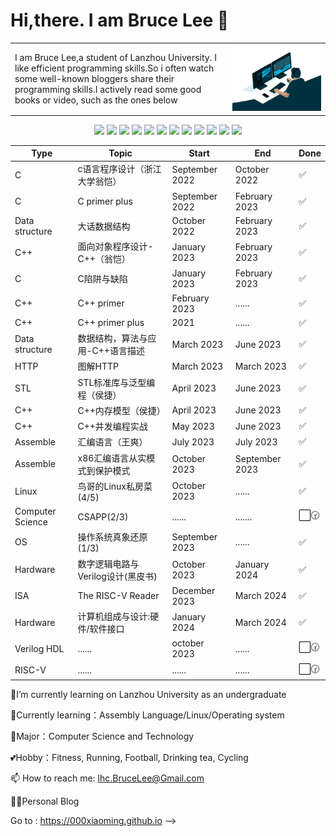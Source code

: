# Hi,there.  I am Bruce Lee 👋

<table style="border-collapse: collapse; border: none;">
     <tr>
        <td>
        I am Bruce Lee,a student of Lanzhou University. I like efficient programming skills.So i often watch some well-known bloggers share their programming skills.I actively read some good books or video, such as the ones below
        </td>
        <td>
        <img src="analyst.gif" alt="Analyst">
        </td>
    </tr>
</table>
<p align="center">
<img src="https://img.shields.io/badge/-MySQL-black?style=flat-square&logo=mysql"/>
<img src="https://img.shields.io/badge/-Git-black?style=flat-square&logo=git"/>
<img src="https://img.shields.io/badge/%E5%96%9C%E6%AC%A2%E5%90%97-%E6%B1%87%E7%BC%96-red"/>
<img src="https://img.shields.io/badge/%E5%8F%AA%E4%BC%9A%E4%B8%80%E7%82%B9-c-blue"/>
<img src="https://img.shields.io/badge/%E6%87%82%E4%B8%8D%E4%BA%86-c++-blue"/>
<img src="https://img.shields.io/badge/%E6%B5%85%E6%B5%85%E4%B8%80%E8%AF%95-mysql-black"/>
<img src="https://img.shields.io/badge/%E6%88%91%E7%88%B1-docker-red"/>
<img src="https://img.shields.io/badge/-GitHub-black?style=flat-square&logo=github"/>
<img src="https://img.shields.io/badge/C-00599C?style=flat-square&logo=c&logoColor=white"/>
<img src="https://img.shields.io/badge/%E4%BC%9F%E5%A4%A7-verilogHDL-blue"/>
<img src="https://img.shields.io/badge/-C++-00599C?style=flat-square&logo=c"/>
<img src="https://img.shields.io/badge/%E6%AD%BB%E4%BA%86%E9%83%BD%E8%A6%81%E7%88%B1-Linux-red"/>
</p>

| Type   | Topic                                | Start          | End           | Done  |
|--------|--------------------------------------|----------------|---------------|-------|
| C |  c语言程序设计（浙江大学翁恺） | September 2022   | October 2022 | ✅   |
| C | C primer plus  | September 2022   | February 2023 | ✅  |
| Data structure  | 大话数据结构| October 2022| February 2023| ✅ |
| C++ | 面向对象程序设计-C++（翁恺） | January 2023  | February 2023   | ✅ |
|C|C陷阱与缺陷|January 2023|February 2023|✅|
|C++|C++ primer|February 2023|......|✅|
|C++|C++ primer plus|2021|......|✅|
| Data structure     | 数据结构，算法与应用-C++语言描述 | March 2023 | June 2023   | ✅ |
|HTTP|图解HTTP|March 2023|March 2023|✅|
|STL|STL标准库与泛型编程（侯捷）|April 2023|June 2023|✅|
|C++|C++内存模型（侯捷）|April 2023|June 2023|✅|
|C++|C++并发编程实战|May 2023|June 2023| ✅|
| Assemble | 汇编语言（王爽）    | July 2023 | July 2023  | ✅  |
| Assemble     | x86汇编语言从实模式到保护模式 | October 2023 | September 2023 | ✅  |
| Linux| 鸟哥的Linux私房菜(4/5) | October 2023 |......| ✅ |
|Computer Science|CSAPP(2/3)|......|.......|⬜️🕝|
|OS|操作系统真象还原(1/3)|September 2023|......|✅|
|Hardware|数字逻辑电路与Verilog设计(黑皮书)|October 2023|January 2024|✅|
|ISA|The RISC-V Reader|December 2023| March 2024|✅|
| Hardware|计算机组成与设计:硬件/软件接口|January 2024|March 2024|✅|
|Verilog HDL|......|october 2023|......|⬜️🕝|
|RISC-V|......|......|......|⬜️🕝|

🏫I’m currently learning on Lanzhou University as an undergraduate

🌱Currently learning：Assembly Language/Linux/Operating system

🌻Major：Computer Science and Technology

💕Hobby：Fitness, Running, Football, Drinking tea, Cycling

📫 How to reach me: lhc.BruceLee@Gmail.com

👨‍🎨Personal Blog

Go to : https://000xiaoming.github.io
-->
